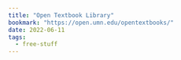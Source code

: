 ```yaml
---
title: "Open Textbook Library"
bookmark: "https://open.umn.edu/opentextbooks/"
date: 2022-06-11
tags:
  - free-stuff
---
```

